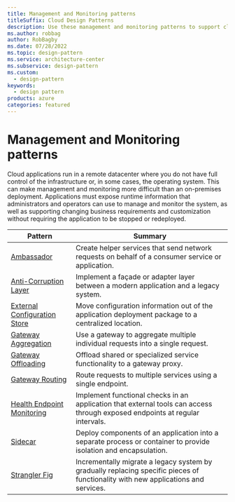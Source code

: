 ```yaml
---
title: Management and Monitoring patterns
titleSuffix: Cloud Design Patterns
description: Use these management and monitoring patterns to support cloud applications, which offer special challenges because the applications run in a remote datacenter.
ms.author: robbag
author: RobBagby
ms.date: 07/28/2022
ms.topic: design-pattern
ms.service: architecture-center
ms.subservice: design-pattern
ms.custom:
  - design-pattern
keywords:
  - design pattern
products: azure
categories: featured
---
```


# Management and Monitoring patterns

Cloud applications run in a remote datacenter where you do not have full control of the infrastructure or, in some cases, the operating system. This can make management and monitoring more difficult than an on-premises deployment. Applications must expose runtime information that administrators and operators can use to manage and monitor the system, as well as supporting changing business requirements and customization without requiring the application to be stopped or redeployed.

|                              Pattern                               |                                                              Summary                                                              |
|--------------------------------------------------------------------|-----------------------------------------------------------------------------------------------------------------------------------|
|                   [Ambassador](../ambassador.yml)                   |                 Create helper services that send network requests on behalf of a consumer service or application.                 |
|        [Anti-Corruption Layer](../anti-corruption-layer.yml)        |                       Implement a façade or adapter layer between a modern application and a legacy system.                       |
| [External Configuration Store](../external-configuration-store.yml) |                Move configuration information out of the application deployment package to a centralized location.                |
|          [Gateway Aggregation](../gateway-aggregation.yml)          |                          Use a gateway to aggregate multiple individual requests into a single request.                           |
|           [Gateway Offloading](../gateway-offloading.yml)           |                              Offload shared or specialized service functionality to a gateway proxy.                              |
|              [Gateway Routing](../gateway-routing.yml)              |                                   Route requests to multiple services using a single endpoint.                                    |
|   [Health Endpoint Monitoring](../health-endpoint-monitoring.yml)   |   Implement functional checks in an application that external tools can access through exposed endpoints at regular intervals.    |
|                      [Sidecar](../sidecar.yml)                      |         Deploy components of an application into a separate process or container to provide isolation and encapsulation.          |
|                    [Strangler Fig](../strangler-fig.yml)                    | Incrementally migrate a legacy system by gradually replacing specific pieces of functionality with new applications and services. |
